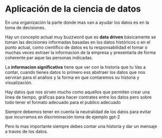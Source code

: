 # Aplicación de la ciencia de datos

En una organización la parte donde mas van a ayudar los datos es en la toma de decisiones.

Hay un concepto actual muy buzzword que es **data driven** básicamente se toman las decisiones informadas basadas en los datos históricos o en el punto actual, como científico de datos es tu responsabilidad el tomar o muchas veces extraer la informacion de la empresa y presentarla de forma coherente par aque las personas indicadas.

La **informacion significativa** tiene que ver con la historia que tu Vas a contar, cuando tienes datos lo primero ess abstraer los datos que nos serviran para el análisis y la forma en que contaremos su historia y visualización.

Hay datos que nos sirven mucho como aquellos que permiten crear una linea de tiempo, gráficas para hacer contrates entre los datos pero sobre todo tener el formato adecuado para el publico adecuado

Siempre debemos tener en cuenta la neutralidad de los datos para evitar que incurramos en discriminación toma de ejemplo gpt-2

Pero lo mas importante siempre debes contar una historia y dar un mensaje a traves de los datos.